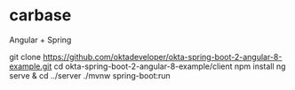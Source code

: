 # carbase
 Angular + Spring
 
 git clone https://github.com/oktadeveloper/okta-spring-boot-2-angular-8-example.git
cd okta-spring-boot-2-angular-8-example/client
npm install
ng serve &
cd ../server
./mvnw spring-boot:run
